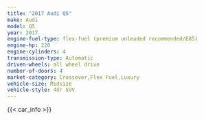 ```yaml
---
title: "2017 Audi Q5"
make: Audi
model: Q5
year: 2017
engine-fuel-type: flex-fuel (premium unleaded recommended/E85)
engine-hp: 220
engine-cylinders: 4
transmission-type: Automatic
driven-wheels: all wheel drive
number-of-doors: 4
market-category: Crossover,Flex Fuel,Luxury
vehicle-size: Midsize
vehicle-style: 4dr SUV
---
```


{{< car_info >}}
